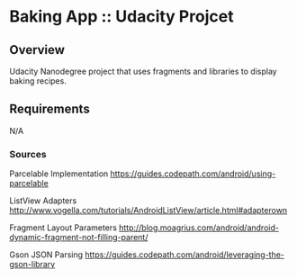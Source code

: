 # Baking App :: Udacity Projcet

## Overview

Udacity Nanodegree project that uses fragments and libraries to display baking recipes.
## Requirements

N/A

### Sources

Parcelable Implementation
https://guides.codepath.com/android/using-parcelable

ListView Adapters
http://www.vogella.com/tutorials/AndroidListView/article.html#adapterown

Fragment Layout Parameters
http://blog.moagrius.com/android/android-dynamic-fragment-not-filling-parent/

Gson JSON Parsing
https://guides.codepath.com/android/leveraging-the-gson-library